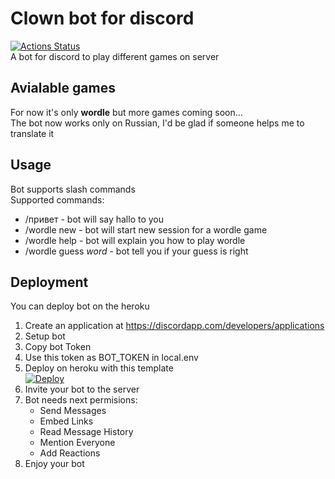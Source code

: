 # Clown bot for discord
[![Actions Status](https://github.com/sasha-sem/clown-bot-go/workflows/Go/badge.svg)](https://github.com/sasha-sem/clown-bot-go/actions)  
A bot for discord to play different games on server

## Avialable games
For now it's only **wordle** but more games coming soon...   
The bot now works only on Russian, I'd be glad if someone helps me to translate it
## Usage
Bot supports slash commands  
Supported commands:
- /привет - bot will say hallo to you
- /wordle new - bot will start new session for a wordle game
- /wordle help - bot will explain you how to play wordle
- /wordle guess *word* - bot tell you if your guess is right

## Deployment
You can deploy bot on the heroku
1. Create an application at https://discordapp.com/developers/applications
2. Setup bot
3. Copy bot Token
4. Use this token as BOT_TOKEN in local.env
5. Deploy on heroku with this template  
[![Deploy](https://www.herokucdn.com/deploy/button.png)](https://heroku.com/deploy?template=https://github.com/sasha-sem/clown-bot-go)
6. Invite your bot to the server
7. Bot needs next permisions:
    - Send Messages
    - Embed Links
    - Read Message History
    - Mention Everyone
    - Add Reactions
8. Enjoy your bot